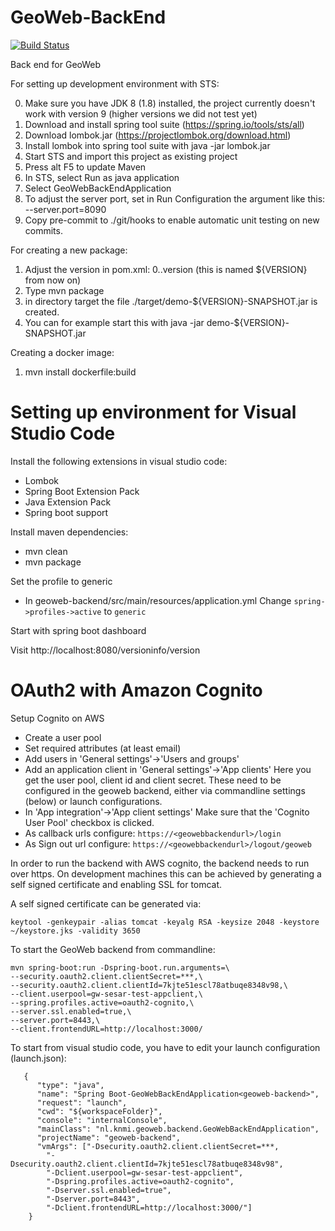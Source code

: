 GeoWeb-BackEnd
======

[![Build Status](https://api.travis-ci.org/KNMI/GeoWeb-BackEnd.svg?branch=master)](https://travis-ci.org/KNMI/GeoWeb-BackEnd)

Back end for GeoWeb

For setting up development environment with STS:

0) Make sure you have JDK 8 (1.8) installed, the project currently doesn't work with version 9 (higher versions we did not test yet)
1) Download and install spring tool suite (https://spring.io/tools/sts/all)
2) Download lombok.jar (https://projectlombok.org/download.html)
3) Install lombok into spring tool suite with java -jar lombok.jar
3) Start STS and import this project as existing project
4) Press alt F5 to update Maven
5) In STS, select Run as java application
6) Select GeoWebBackEndApplication
7) To adjust the server port, set in Run Configuration the argument like this: --server.port=8090
8) Copy pre-commit to ./git/hooks to enable automatic unit testing on new commits.

For creating a new package:

1) Adjust the version in pom.xml: 0.<sprint number>.version (this is named ${VERSION} from now on)
2) Type mvn package
3) in directory target the file ./target/demo-${VERSION}-SNAPSHOT.jar is created.
4) You can for example start this with java -jar demo-${VERSION}-SNAPSHOT.jar

Creating a docker image:

1) mvn install dockerfile:build

# Setting up environment for Visual Studio Code

Install the following extensions in visual studio code:
* Lombok
* Spring Boot Extension Pack
* Java Extension Pack
* Spring boot support

Install maven dependencies:
* mvn clean
* mvn package

Set the profile to generic

* In geoweb-backend/src/main/resources/application.yml Change `spring->profiles->active` to `generic`

Start with spring boot dashboard

Visit http://localhost:8080/versioninfo/version


# OAuth2 with Amazon Cognito

Setup Cognito on AWS

* Create a user pool
* Set required attributes (at least email)
* Add users in 'General settings'->'Users and groups'
* Add an application client in 'General settings'->'App clients' Here you get the user pool, client id and client secret. These need to be configured in the geoweb backend, either via commandline settings (below) or launch configurations.
* In 'App integration'->'App client settings' Make sure that the 'Cognito User Pool' checkbox is clicked. 
* As callback urls configure:  `https://<geowebbackendurl>/login`
* As Sign out url configure: `https://<geowebbackendurl>/logout/geoweb`


In order to run the backend with AWS cognito, the backend needs to run over https. On development machines this can be achieved by generating a self signed certificate and enabling SSL for tomcat.

A self signed certificate can be generated via:
```
keytool -genkeypair -alias tomcat -keyalg RSA -keysize 2048 -keystore ~/keystore.jks -validity 3650
```

To start the GeoWeb backend from commandline:

```
mvn spring-boot:run -Dspring-boot.run.arguments=\
--security.oauth2.client.clientSecret=***,\
--security.oauth2.client.clientId=7kjte51escl78atbuqe8348v98,\
--client.userpool=gw-sesar-test-appclient,\
--spring.profiles.active=oauth2-cognito,\
--server.ssl.enabled=true,\
--server.port=8443,\
--client.frontendURL=http://localhost:3000/
```


To start from visual studio code, you have to edit your launch configuration (launch.json):

```
   {
      "type": "java",
      "name": "Spring Boot-GeoWebBackEndApplication<geoweb-backend>",
      "request": "launch",
      "cwd": "${workspaceFolder}",
      "console": "internalConsole",
      "mainClass": "nl.knmi.geoweb.backend.GeoWebBackEndApplication",
      "projectName": "geoweb-backend",
      "vmArgs": ["-Dsecurity.oauth2.client.clientSecret=***,
        "-Dsecurity.oauth2.client.clientId=7kjte51escl78atbuqe8348v98",
        "-Dclient.userpool=gw-sesar-test-appclient",
        "-Dspring.profiles.active=oauth2-cognito",
        "-Dserver.ssl.enabled=true",
        "-Dserver.port=8443",
        "-Dclient.frontendURL=http://localhost:3000/"]
    }
```


